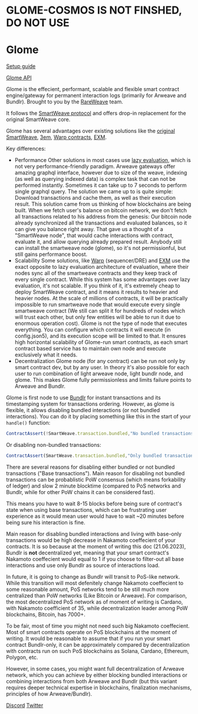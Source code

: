 # GLOME-COSMOS IS NOT FINSHED, DO NOT USE

# Glome

[Setup guide](./SETUP.md)

[Glome API](./API.md)

Glome is the effecient, performant, scalable and flexible smart contract engine/gateway for permanent interaction logs (primarily for Arweave and Bundlr). Brought to you by the [RareWeave](https://github.com/rareweave) team.

It follows the [SmartWeave protocol](https://github.com/ArweaveTeam/SmartWeave) and offers drop-in replacement for the original SmartWeave core.

Glome has several advantages over existing solutions like the [original SmartWeave](https://github.com/ArweaveTeam/SmartWeave), [3em](https://3em.exm.dev), [Warp contracts](https://warp.cc), [EXM](https://exm.dev).

Key differences:

- Performance
  Other solutions in most cases use [lazy evaluation](https://www.coindesk.com/tech/2020/06/11/with-arweaves-lazy-approach-to-smart-contracts-its-version-of-web3-does-more/), which is not very performance-friendly paradigm. 
  Arweave gateways offer amazing graphql interface, however due to size of the weave, indexing (as well as querying indexed data) is complex task that can not be performed instantly. 
  Sometimes it can take up to 7 seconds to perform single graphql query.
  The solution we came up to is quite simple: Download transactions and cache them, as well as their execution result.
  This solution came from us thinking of how blockchains are being built. 
  When we fetch user's balance on bitcoin network, we don't fetch all transactions related to his address from the genesis: Our bitcoin node already synchronized all the transactions and evaluated balances, so it can give you balance right away.
  That gave us a thought of a "SmartWeave node", that would cache interactions with contract, evaluate it, and allow querying already prepared result.
  Anybody still can install the smartweave node (glome), so it's not permissionful, but still gains performance boost.
- Scalability
  Some solutions, like [Warp](https://warp.cc) (sequencer/DRE) and [EXM](https://exm.dev) use the exact opposite to lazy evaluation architecture of evaluation, where their nodes sync all of the smartweave contracts and they keep track of every single contract. While this system has some advantages over lazy evaluation, it's not scalable. If you think of it, it's extremely cheap to deploy SmartWeave contract, and it means it results to heavier and heavier nodes.
  At the scale of millions of contracts, it will be practically impossible to run smartweave node that would execute every single smartweave contract (We still can split it for hundreds of nodes which will trust each other, but only few entities will be able to run it due to enormous operation cost).
  Glome is not the type of node that executes everything. You can configure which contracts it will execute (in config.json5), and its execution scope will be limited to that. 
  It ensures high horizontal scalability of Glome-run smart contracts, as each smart contract based service has to maintain own node and execute exclusively what it needs. 
- Decentralization
  Glome node (for any contract) can be run not only by smart contract dev, but by any user. In theory it's also possible for each user to run combination of light arweave node, light bundlr node, and glome. 
  This makes Glome fully permissionless and limits failure points to Arweave and Bundlr.

Glome is first node to use [Bundlr](https://bundlr.network) for instant transactions and its timestamping system for transactions ordering.
However, as glome is flexible, it allows disabling bundled interactions (or not bundled interactions).
You can do it by placing something like this in the start of your `handle()` function:

```js
ContractAssert(!SmartWeave.transaction.bundled,"No bundled transactions allowed")
```

Or disabling non-bundled transactions:

```js
ContractAssert(SmartWeave.transaction.bundled,"Only bundled transactions allowed")
```
There are several reasons for disabling either bundled or not bundled transactions ("Base transactions"). 
Main reason for disabling not bundled transactions can be probablistic PoW consensus (which means forkability of ledger) and slow 2 minute blocktime (compared to PoS networks and Bundlr, while for other PoW chains it can be considered fast).

This means you have to wait 8-15 blocks before being sure of contract's state when using base transactions, which can be frustrating user experience as it would mean user would have to wait ~20 minutes before being sure his interaction is fine.

Main reason for disabling bundled interactions and living with base-only transactions would be high decrease in Nakamoto coeffecient of your contracts.
It is so because at the moment of writing this doc (21.06.2023), Bundlr is **not** decentralized yet, meaning that your smart contract's Nakamoto coeffecient would equal to 1 if you choose to filter-out all base interactions and use only Bundlr as source of interactions load.

In future, it is going to change as Bundlr will transit to PoS-like network.
While this transition will most defenitely change Nakamoto coeffecient to some reasonable amount, PoS networks tend to be still much more centralized than PoW networks (Like Bitcoin or Arweave).
For comparison, the most decentralized PoS network as of moment of writing is Cardano, with Nakamoto coefficient of 35, while decentralization leader among PoW blockchains, Bitcoin, has 7000+.

To be fair, most of time you might not need such big Nakamoto coeffecient. Most of smart contracts operate on PoS blockchains at the moment of writing.
It would be reasonable to assume that if you run your smart contract Bundlr-only, it can be approximately compared by decentralization with contracts run on such PoS blockchains as Solana, Cardano, Ethereum, Polygon, etc.

However, in some cases, you might want full decentralization of Arweave network, which you can achieve by either blocking bundled interactions or combining interactions from both Arweave and Bundlr (but this variant requires deeper technical expertise in blockchains, finalization mechanisms, principles of how Arweave/Bundlr).

[Discord](https://discord.gg/2esZrmXsqs) [Twitter](https://twitter.com/rareweave) 
